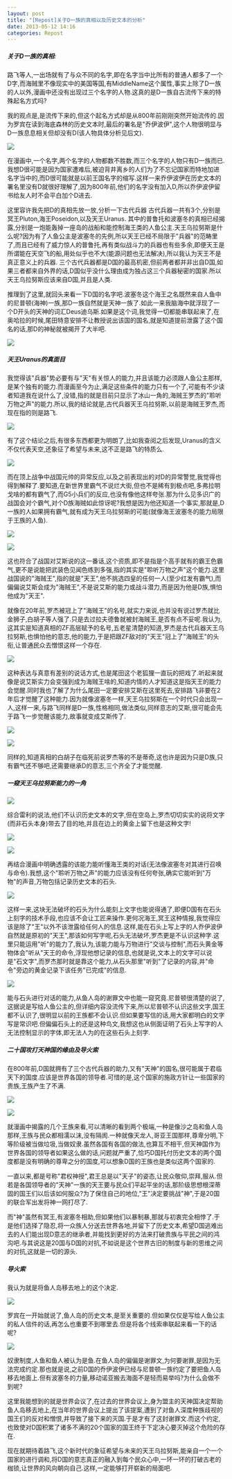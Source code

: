 ```yaml
---
layout: post
title: "[Repost]关于D一族的真相以及历史文本的分析"
date: 2013-05-12 14:16
categories: Repost
---
```

<!--more-->

##### 关于D一族的真相:

路飞等人,一出场就有了与众不同的名字,即在名字当中比所有的普通人都多了一个D字,而海贼里不像现实中的美国等国,有MiddleName这个属性,事实上除了D一族的人以外,漫画中还没有出现过三个名字的人物.这真的是D一族自古流传下来的特殊起名方式吗?

我的观点是,是流传下来的,但这个起名方式却是从800年前刚刚突然开始流传的.因为罗宾在读到海底森林的历史文本时,最后的署名是"乔伊波伊",这个人物很明显与D一族息息相关但却没有D(该人物具体分析见后文).

![](https://uvqrqa.dm1.livefilestore.com/y2pfqTNQa7HcK__HqPl6n8RqzkF080dUaO13KHRGdeduPCn-y7geS-x6xcW98_F9QgJFV5HI9qMPiUUef_-3gpCxx8GRC1mKy-BgjZdoUiLP48/838ba61ea8d3fd1f45f53966314e251f94ca5fe9.jpg?psid=1)

在漫画中,一个名字,两个名字的人物都数不胜数,而三个名字的人物只有D一族而已.我想D很可能是因为国家遭难后,被迫背井离乡的人们为了不忘记国家而特地加进名字当中的,而D很可能就是以前王国名字的缩写.这样一来乔伊波伊在历史文本的署名里没有D就很好理解了,因为800年前,他们的名字没有加入D,所以乔伊波伊留书给友人时不会平白加个D进去.

这里容许我先把D的真相先放一放,分析一下古代兵器
古代兵器一共有3个,分别是冥王Pluton,海王Poseidon,以及天王Uranus.
其中的普鲁托和波塞冬的真相已经揭露,分别是一炮能轰掉一座岛的战船和能控制海王类的人鱼公主.天王乌拉努斯是什么呢?因为有了人鱼公主是波塞冬的先例,所以天王已经不局限于"兵器"的范畴里了,而且已经有了威力惊人的普鲁托,再有类似战斗力的兵器也有些多余,即便天王是所谓能在天空飞的船,用处似乎也不大(能源问题也无法解决),所以我认为天王不是真正意义上的兵器.
三个古代兵器都是D国的最高机密,但前两者都并非出自D国,如果三者都来自外界的话,D国似乎没什么理由成为独占这三个兵器秘密的国家.所以天王乌拉努斯应该来自D国,并且是人类.

推理到了这里,就回头来看一下D国的名字吧.波塞冬这个海王之名既然来自人鱼中的尼普顿(海神)一族,那D一族自然就是天神一族了.如此一来我脑海中就浮现了一个D开头的天神的词汇Deus迪乌斯.如果是这个词,我觉得一切都能串联起来了,在奥哈拉的时候,尾田特意安排不让教授说出该国的国名,就是知道提前泄露了这个国名的话,那D的神秘就被揭开了大半吧.

![](https://gagqnq.dm1.livefilestore.com/y2p30ujb7bNrRXuFeG7IQpRLehjTwGrg8_sQOph6h1rbsnLp9LEnoZ-WjJZiTziIiAlKSsMXxZ_wLc_dl3490Z2GIvJyzUm2iwZL1BTpOIeC2k/e5f5bc3eb13533fa874a0872a9d3fd1f40345b9f.jpg?psid=1)

##### 天王Uranus的真面目

我觉得该"兵器"势必要有与"天"有关惊人的能力,并且该能力必须跟人鱼公主那样,是某个独有的能力.而漫画至今为止,满足这些条件的能力只有一个了,可能有不少读者知道我在说什么了,没错,指的就是目前只显示了冰山一角的,海贼王罗杰的"聆听万物之声"的能力.所以,我的结论就是,古代兵器天王乌拉努斯,以前是海贼王罗杰,而现在指的则是路飞.

![](https://gagqnq.dm1.livefilestore.com/y2p5r9RVEDBkkC0Y9ym_wuy0OTM2RKLpUExNVT682E8JJDxfE4s7cdMWOyeRV0wLzmrGpBcyLO1UdyXg7-vvlqw9XEZiO7x6Gnu2sUvFqxiM4c/edf2a9ec8a136327e285586f908fa0ec08fac734.jpg?psid=1)

有了这个结论之后,有很多东西都更为明朗了,比如我查阅之后发现,Uranus的含义不仅代表天空,还象征了希望与未来,这不正是路飞的特质么.

![](https://tupdbg.dm1.livefilestore.com/y2p37k-nIzvb3mtO8Z1-_EVJCD1xtW8XyDozEOuxeai8BeXCpkHHTmG_mZHoPK3epkhEsDtAycuSGy9_2iTn557h6VmlqDIFv3KwsaHKQkOcAc/f2d91bd5ad6eddc47de02ea738dbb6fd52663310.jpg?psid=1)

而在顶上战争中战国元帅的异常反应,以及之前表现出的对D的异常警觉,我觉得也得到解释了.要知道,在新世界里霸气不说烂大街,但也不是稀有到极点吧,多弗拉明戈啥的都有霸气了,而G5小兵们的反应,也没有像他这样夸张.那为什么见多识广的战国会对个霸气,对个D族海贼如此惊讶呢?我想是因为他还知道一个事实,那就是,D一族的人如果拥有霸气,就有成为天王乌拉努斯的可能(就像海王波塞冬的能力局限于王族的人鱼).

![](https://uvqkyq.dm1.livefilestore.com/y2p15mcfbDi0AFQMVedyw_k7fOfLCfrPX_h7tV43Re8ksYUEaFQc64bc3bFhl8-JTwyhgCDjpnbdw0v8twmvKM_rGFlA0_G4qOfpHNXbZIRs48/c8b6033b5bb5c9eab80698bfd439b6003bf3b3a7.jpg?psid=1)

![](https://uv8asw.dm1.livefilestore.com/y2pNpqBNJsn1eWkN8RVxH4Z0a87gH8M3t2o8bpQm5yVyCbdiyFOEGKRozsi2-FQzHXGjvQarc4OeXy3PKLJooDmEzPeM3JtzyUEVW6zDfq209U/e7f8ad6eddc451daacf196b7b7fd5266d0163210.jpg?psid=1)

这也符合了战国对艾斯说的这一番话,这个资质,即不是指是个高手就有的霸王色霸气,更不是说能把武装色见闻色练到多强,指的其实是"聆听万物之声"这个能力.这里战国说的"海贼王",指的就是"天王",他不挑选四皇的任何一人(至少红发有霸气),而偏偏说艾斯会成为"海贼王",不是说艾斯的能力或战斗潜力,而是因为他是D族,惧怕他成为"天王".

就像在20年前,罗杰被冠上了"海贼王"的名号,就实力来说,也并没有说过罗杰就比金狮子,白胡子等人强了.只是去过拉夫德鲁就被封海贼王,是否有点不妥呢.我认为,这其实是知道真相的ZF高层赋予的名号,五老星清楚的知道,罗杰是古代兵器天王乌拉努斯,也惧怕他的意志,他的能力,于是把跟ZF敌对的"天王"冠上了"海贼王"的头衔,让普通民众去憎恨这样一个存在.

![](https://tureeg.dm1.livefilestore.com/y2p7O7HYWQqHDu0JsNMBIjyeUEDlmwde9p7u8AnoAQAcE0lQOhAVNAYcnIP9mXllv9tI1NiZJAShA38sKTR3qt7Za7QY5J0o8_2NGcfcZqxKhY/ff165bb5c9ea15ce981b7b55b7003af33b87b2a7.jpg?psid=1)

这种表达与真意有差别的说话方式,也是尾田这个老狐狸一直玩的把戏了.听起来就像是说艾斯实力会变强到成为海贼王啥的,知道内情的人才知道这是指天王的能力会觉醒.同时我也了解了为什么尾田一定要安排艾斯在这里死去,安排路飞非要在2年后才觉醒了这种能力.因为就像波塞冬一样,天王乌拉努斯在一个时代只会出现一人,这样一来,与路飞同样是D一族,性格相同,做法类似,同样意志的艾斯,很可能会先于路飞一步觉醒该能力,故事就变成艾斯传了.

![](https://7nmmeq.dm1.livefilestore.com/y2pofDYf8635GNVnad1kvfQqCWcM7T9LoY0fwkxBmHi0rddBVhCZU1IgbLcs_Tfb9tru89yb-SBjc7D9hvO9beFWwFHqOz7Z46gkQoTF5DyzgM/21e951da81cb39db99c7fd0ad1160924ab183010.jpg?psid=1)

![](https://uv8hkg.dm1.livefilestore.com/y2pPA59Q5_rujOviWT4zGnOIHgkaQbxleenJ6iSOyORoCQHoZF5PFzFEyrgQJC_3b-jDtGilZBiPO8Lf8IHInnhU03V6FGx17nHEK6y9SpGlAs/adf781cb39dbb6fd625c7f7a0824ab18972b3710.jpg?psid=1)

同样的,知道真相的白胡子在临死前说罗杰等的不是蒂奇,这也许是因为只是D族,只有霸气还不够吧,还需要继承D的意志,三个齐全了才能觉醒.

##### 一窥天王乌拉努斯能力的一角

![](https://gagqnq.dm1.livefilestore.com/y2pb4WHFN8IFVdQunF8Pa7k0LihzpIEp-k6sB-NEsL1WfQVXN_CaTWzmQ0giUEV-jUxOI29b8F5cD059paTGmrWpTnd_DUQlvIfY1HHvhcgW_Q/763e632762d0f703131d0f8009fa513d2797c5e9.jpg?psid=1)

综合雷利的说法,他们不认识历史文本的文字,但在空岛上,罗杰切切实实的说将文字(而非石头本身)带去了目的地,并且在边上的黄金上留下也是这种文字!

![](https://uv9q1g.dm1.livefilestore.com/y2pZhTd6h45qNcQCx5qEUXq-eigqS7TN45du1Gd7hkmgRttzwMtYqLGtddS-8oLIIs0mW7pvHxZLFZgDA_aPqZFL0RG9hJXm2Z3j9QQAnUZwfw/c52c213fb80e7bec812998bd2e2eb9389a506bad.jpg?psid=1)

![](https://uv9qna.dm1.livefilestore.com/y2ptCrdmtJMdUgzV_F96rOt-gPnE3dtZPF8IhQvijDMH1T971W5ZYu0SODxxIY5tvi7U5X70TW70WYsO4-ShTNGs74PbR084H3siIuVFXxKYGA/8fdd82025aafa40f0d885481aa64034f79f019c9.jpg?psid=1)

再结合漫画中明确透露的该能力能听懂海王类的对话(无法像波塞冬对其进行召唤与命令).我想,这个"聆听万物之声"的能力应该没有任何夸张,确实它能听到"万物"的声音,万物包括记录历史文本的石头.

![](https://7nncyg.dm1.livefilestore.com/y2p1NgYDTVDAFfNw8XQEJfp1ocjLwTSES8qzGnEnHz2SG0c09KSxkSkBFMrRXNY6yFM78A9qnuJG6Xlucrm92CUnkWLWCDeWMFX-Bsem-EoKpY/44237bec54e736d1f85a17549a504fc2d46269cb.jpg?psid=1)

这样一来,这块无法破坏的石头为什么能刻上文字也能说得通了,即便D国有在石头上刻字的技术手段,也应该不会让工匠来操作.更何况海王,冥王这种情报,我觉得应该是除了"王"以外不该泄露给任何人的信息.这样,能在石头上写上字的人乔伊波伊自然就是原初的"天王",那该如何写字呢,石头无法破坏,罗杰更是不认识这种字.这里只能运用"听"的能力了,我认为,该能力能与万物进行"交谈与控制",而石头黄金等物体会"听从"天王的命令,浮现他想记录的信息,也就是说,文本上的文字可以说是"石文字",而罗杰那时就是靠这个能力,从石头那里"听到"了记录的内容,并"命令"旁边的黄金记录下该任务"已完成"的信息.

![](https://gagqnq.dm1.livefilestore.com/y2pomnNI6dgcTcMvJ-uGVNkkmhPRnMLlnd9jhBQ0MBNh0mv1HGaPzyUud-97MO1N8W7r3MBaBa7rqitc3pGJZaGfKImXJbxVCC5JvwzWbdwF5A/b7d6fbedab64034f3283585aaec379310b551dc9.jpg?psid=1)

能与石头进行对话的能力,从鱼人岛的谢罪文中也能一窥究竟.尼普顿很清楚的说了,这据说是写给人鱼公主的,但详细内容没流传下来,所以尼普顿不认识这些文字,国王都不认识了,很明显以前的王族都不会认识.但如果要写信的话,用大家都明白的文字写是常识吧.但偏偏石头上的还是这种鸟文,我想这也从侧面证明了石头上写字的人无法控制显示的字体,即无法人为的在这些石头上刻字.

##### 二十国攻打天神国的缘由及导火索

在800年前,D国就拥有了三个古代兵器的助力,又有"天神"的国名,很可能属于君临天下的国度.应该是世界各国的领导者.可惜的是,这个国家的施政方针让一些国家的贵族,王族产生了不满.

![](https://7npb7q.dm1.livefilestore.com/y2pug1GsjZunfwEXlFl2OLfdHfdFf6jokVuN2Pok_7MduOKj_0iv7SegR6Se4aSoeVENL8YjeePGGFawTavxUY_tftuu8cMr31i6zQPZGKPMtE/6202070828381f3086bb17f5a8014c086f06f0fe.jpg?psid=1)

![](https://gagqnq.dm1.livefilestore.com/y2pJGG2u-UJI7M2C_2w5grJoJpaLuNEPKJzraSbDYkIV6ZITmmG3CAHH1E5wWH0h6WXIZ_hhNi8NF4gKiHd90E8PIl5s6YDIR71J8j57O40ua0/fb2528381f30e924c806066d4d086e061c95f7fe.jpg?psid=1)

就漫画中揭露的几个王族来看,可以清晰的看到两个极端,一种是像沙之岛和鱼人岛那样,王族与民众都相濡以沫,没有隔阂.一种就像天龙人,哥亚王国那样,尊卑分明,下等阶级被当做垃圾,当做奴隶.虽然各国有各国的做法,也算互不相干,但天神国作为世界各国的领导者如果这么做的话,问题就严重了,恰巧D国托付历史文本的两个国度都是没有明确的尊卑之分的国度,可以想象D国的王族也是类似这两个国家的.

一直以来,都是号称"君权神授",君王总是以"天子"的姿态,让民众敬仰,崇拜,服从.但若是各国领导者的"天神"一族的天王要与民众们平起平坐的话,那阶级思想根深蒂固的国王们以后该如何服众?为了保住自己的地位,"王"决定要挑战"神",于是20国的联合军出发将神一网打尽了.

而"神"虽然有冥王,有波塞冬相助,但如果他们以暴制暴,那就与初衷完全相悖了.于是他们选择了隐忍,将一众族人分送去世界各地,并留下了历史文本,希望D国逃难出去的人们能出现D意志的继承者,并能找到更好的方法来打破贵族与平民之间的鸿沟吧.与其说这是20国与D国的对抗,不如说是这个世界古旧的制度与新的思维之间的对抗,这就是一切的源头.

##### 导火索

我认为就是将鱼人岛移去地上的这个决定.

![](https://uvpnza.dm1.livefilestore.com/y2pvW7f8IKTfYROnqtR2bxZA3NFg64Btq_1Dt7ST_gCvH2nEPrZVlS3jeUCOt8SxvOtSlk_Qs8sthxTtSVIj1zPx0k7xJS2FBFvlJuyWg-N_W0/6310f8dcd100baa1d7c7dce74610b912c9fc2eb4.jpg?psid=1)

罗宾在一开始就说了,鱼人岛的历史文本,是至关重要的.但如果仅仅是写给人鱼公主的私人信件的话,再怎么也重要不到哪里去.但是将各个线索串联起来看一下的话呢?

![](https://7nolba.dm1.livefilestore.com/y2pPLCWFaY4K4stKt0-A09iSiTz7Uf1o4jgkSP6oDRYOUkfl3PdEvbZMoUsb_UXNaSZ664B1yuD0rWNd_u6DuRlsfVKMTdNimshGFSsz55BPq0/26994aed2e738bd4d5f7286da08b87d6267ff942.jpg?psid=1)

奴隶制度,人鱼和鱼人被认为是鱼.在鱼人岛的偏偏是谢罪文,为何要谢罪,是因为无法完成约定.那也就是说,之前D国的乔伊波伊已经与尼普顿一族约定了要把鱼人岛移去地面上.但有波塞冬的力量,移动诺亚搬去海面不是轻而易举吗?为什么会做不到呢?

这里我能想到的就是世界会议了,在过去的世界会议上,身为盟主的天神国决定帮助鱼人岛移去地上,在当年的世界会议上提出了该提案,遭到了对鱼人深度种族歧视的国王们的反对和憎恨,并导致了接下来的灭国.于是才有了这封谢罪文.而这个约定,也致使对D国积累了诸多不满的20个国家的国王终于下定决心要灭掉这个危险的存在.

现在就期待着路飞,这个新时代的象征希望与未来的天王乌拉努斯,能亲自一个一个国家的进行调和,将D国的意志真正的融入到每个民众心中,一环一环的打破古老的枷锁,让世界的风向朝向自己.这样,一定能够打开崭新的局面吧.

